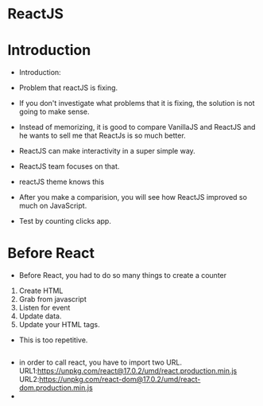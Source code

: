 # ReactJS


# Introduction
- Introduction:

- Problem that reactJS is fixing.
- If you don't investigate what problems that it is fixing, the solution is not going to make sense. 
- Instead of memorizing, it is good to compare VanillaJS and ReactJS and he wants to sell me that ReactJs is so much better. 
- ReactJS can make interactivity in a super simple way.
- ReactJS team focuses on that. 
- reactJS theme knows this
- After you make a comparision, you will see how ReactJS improved so much on JavaScript. 
- Test by counting clicks app. 


# Before React

- Before React, you had to do so many things to create a counter

1. Create HTML 
2. Grab from javascript
3. Listen for event
4. Update data. 
5. Update your HTML tags.

- This is too repetitive. 

```html

```
- in order to call react, you have to import two URL. 
URL1:https://unpkg.com/react@17.0.2/umd/react.production.min.js
URL2:https://unpkg.com/react-dom@17.0.2/umd/react-dom.production.min.js
- 